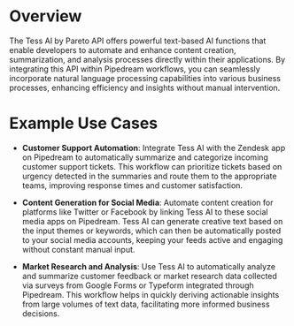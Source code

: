# Overview

The Tess AI by Pareto API offers powerful text-based AI functions that enable developers to automate and enhance content creation, summarization, and analysis processes directly within their applications. By integrating this API within Pipedream workflows, you can seamlessly incorporate natural language processing capabilities into various business processes, enhancing efficiency and insights without manual intervention.

# Example Use Cases

- **Customer Support Automation**: Integrate Tess AI with the Zendesk app on Pipedream to automatically summarize and categorize incoming customer support tickets. This workflow can prioritize tickets based on urgency detected in the summaries and route them to the appropriate teams, improving response times and customer satisfaction.

- **Content Generation for Social Media**: Automate content creation for platforms like Twitter or Facebook by linking Tess AI to these social media apps on Pipedream. Tess AI can generate creative text based on the input themes or keywords, which can then be automatically posted to your social media accounts, keeping your feeds active and engaging without constant manual input.

- **Market Research and Analysis**: Use Tess AI to automatically analyze and summarize customer feedback or market research data collected via surveys from Google Forms or Typeform integrated through Pipedream. This workflow helps in quickly deriving actionable insights from large volumes of text data, facilitating more informed business decisions.
